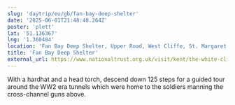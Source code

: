 ```yaml
---
slug: 'daytrip/eu/gb/fan-bay-deep-shelter'
date: '2025-06-01T21:48:48.264Z'
poster: 'plett'
lat: '51.136367'
lng: '1.360484'
location: 'Fan Bay Deep Shelter, Upper Road, West Cliffe, St. Margaret's at Cliffe, Dover, Kent, England, CT15 6HY, United Kingdom'
title: 'Fan Bay Deep Shelter'
external_url: https://www.nationaltrust.org.uk/visit/kent/the-white-cliffs-of-dover/the-fan-bay-deep-shelter-project-at-the-white-cliffs-of-dover
---
```

With a hardhat and a head torch, descend down 125 steps for a guided tour around the WW2 era tunnels which were home to the soldiers manning the cross-channel guns above.